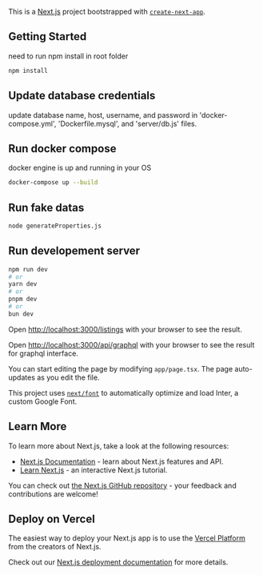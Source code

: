 This is a [Next.js](https://nextjs.org/) project bootstrapped with [`create-next-app`](https://github.com/vercel/next.js/tree/canary/packages/create-next-app).


## Getting Started
need to run npm install in root folder
```bash
npm install
```

## Update database credentials
update database name, host, username, and password in 'docker-compose.yml', 'Dockerfile.mysql', and 'server/db.js' files.


## Run docker compose
docker engine is up and running in your OS
```bash
docker-compose up --build
```

## Run fake datas 
```bash
node generateProperties.js
```

## Run developement server
```bash
npm run dev
# or
yarn dev
# or
pnpm dev
# or
bun dev
```

Open [http://localhost:3000/listings](http://localhost:3000/listings) with your browser to see the result.

Open [http://localhost:3000/api/graphql](http://localhost:3000/api/graphql) with your browser to see the result for graphql interface.

You can start editing the page by modifying `app/page.tsx`. The page auto-updates as you edit the file.

This project uses [`next/font`](https://nextjs.org/docs/basic-features/font-optimization) to automatically optimize and load Inter, a custom Google Font.

## Learn More

To learn more about Next.js, take a look at the following resources:

- [Next.js Documentation](https://nextjs.org/docs) - learn about Next.js features and API.
- [Learn Next.js](https://nextjs.org/learn) - an interactive Next.js tutorial.

You can check out [the Next.js GitHub repository](https://github.com/vercel/next.js/) - your feedback and contributions are welcome!

## Deploy on Vercel

The easiest way to deploy your Next.js app is to use the [Vercel Platform](https://vercel.com/new?utm_medium=default-template&filter=next.js&utm_source=create-next-app&utm_campaign=create-next-app-readme) from the creators of Next.js.

Check out our [Next.js deployment documentation](https://nextjs.org/docs/deployment) for more details.
